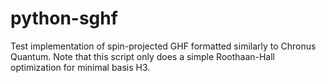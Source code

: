 # python-sghf

Test implementation of spin-projected GHF formatted similarly to Chronus Quantum. 
Note that this script only does a simple Roothaan-Hall optimization for minimal
basis H3. 

